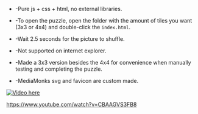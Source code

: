  - -Pure js + css + html, no external libraries.
   
 - -To open the puzzle, open the folder with the amount of tiles you want (3x3 or 4x4) and double-click the `index.html`.

 - -Wait 2.5 seconds for the picture to shuffle.

 - -Not supported on internet explorer.

 - -Made a 3x3 version besides the 4x4 for convenience when manually testing and completing the puzzle.
 
 - -MediaMonks svg and favicon are custom made.

[![Video here](http://img.youtube.com/vi/CBAAGVS3FB8/0.jpg)](http://www.youtube.com/watch?v=CBAAGVS3FB8 "Video")

https://www.youtube.com/watch?v=CBAAGVS3FB8

